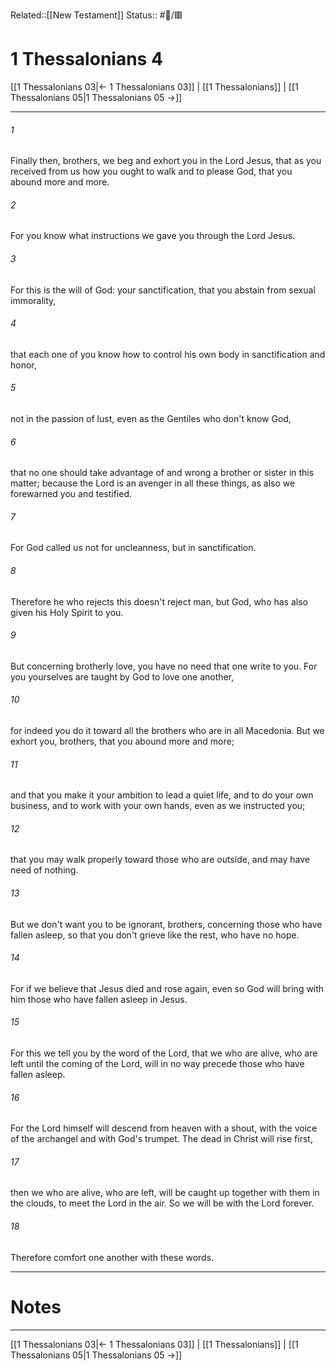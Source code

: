 Related::[[New Testament]]
Status:: #📖/🟥
# 1 Thessalonians 4

[[1 Thessalonians 03|← 1 Thessalonians 03]] | [[1 Thessalonians]] | [[1 Thessalonians 05|1 Thessalonians 05 →]]
***



###### 1 
Finally then, brothers, we beg and exhort you in the Lord Jesus, that as you received from us how you ought to walk and to please God, that you abound more and more. 

###### 2 
For you know what instructions we gave you through the Lord Jesus. 

###### 3 
For this is the will of God: your sanctification, that you abstain from sexual immorality, 

###### 4 
that each one of you know how to control his own body in sanctification and honor, 

###### 5 
not in the passion of lust, even as the Gentiles who don't know God, 

###### 6 
that no one should take advantage of and wrong a brother or sister in this matter; because the Lord is an avenger in all these things, as also we forewarned you and testified. 

###### 7 
For God called us not for uncleanness, but in sanctification. 

###### 8 
Therefore he who rejects this doesn't reject man, but God, who has also given his Holy Spirit to you. 

###### 9 
But concerning brotherly love, you have no need that one write to you. For you yourselves are taught by God to love one another, 

###### 10 
for indeed you do it toward all the brothers who are in all Macedonia. But we exhort you, brothers, that you abound more and more; 

###### 11 
and that you make it your ambition to lead a quiet life, and to do your own business, and to work with your own hands, even as we instructed you; 

###### 12 
that you may walk properly toward those who are outside, and may have need of nothing. 

###### 13 
But we don't want you to be ignorant, brothers, concerning those who have fallen asleep, so that you don't grieve like the rest, who have no hope. 

###### 14 
For if we believe that Jesus died and rose again, even so God will bring with him those who have fallen asleep in Jesus. 

###### 15 
For this we tell you by the word of the Lord, that we who are alive, who are left until the coming of the Lord, will in no way precede those who have fallen asleep. 

###### 16 
For the Lord himself will descend from heaven with a shout, with the voice of the archangel and with God's trumpet. The dead in Christ will rise first, 

###### 17 
then we who are alive, who are left, will be caught up together with them in the clouds, to meet the Lord in the air. So we will be with the Lord forever. 

###### 18 
Therefore comfort one another with these words.

---
# Notes


***
[[1 Thessalonians 03|← 1 Thessalonians 03]] | [[1 Thessalonians]] | [[1 Thessalonians 05|1 Thessalonians 05 →]]
